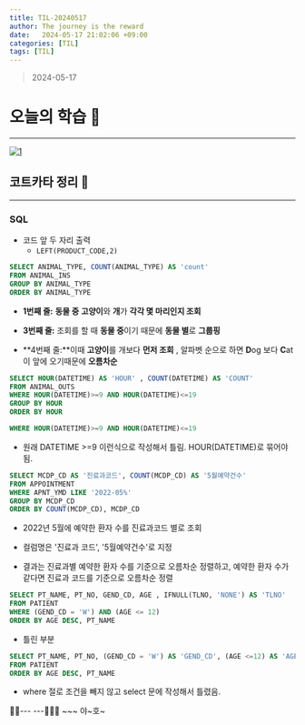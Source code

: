 ```yaml
---
title: TIL-20240517
author: The journey is the reward
date:   2024-05-17 21:02:06 +09:00
categories: [TIL]
tags: [TIL]
---
```



> 2024-05-17


# 오늘의 학습 🌠
---
<a  href="https://github.com/LeeNaYoung240/LeeNaYoung240.github.io/assets/107848521/508c1ca6-10b6-4663-b1f9-7abf88bdeb51"  class="popup img-link"><img  src="https://github.com/LeeNaYoung240/LeeNaYoung240.github.io/assets/107848521/508c1ca6-10b6-4663-b1f9-7abf88bdeb51"  alt="1"  loading="lazy"></a>  



## 코트카타 정리 📃
---
  ### SQL

- 코드 앞 두 자리 출력
	- `LEFT(PRODUCT_CODE,2)`


```SQL
SELECT ANIMAL_TYPE, COUNT(ANIMAL_TYPE) AS 'count'
FROM ANIMAL_INS
GROUP BY ANIMAL_TYPE
ORDER BY ANIMAL_TYPE
```

-    **1번째 줄:**  **동물 중**  **고양이**와  **개**가  **각각 몇 마리인지 조회**
    
-   **3번째 줄:**  조회를 할 때  **동물 중**이기 때문에  **동물 별**로 **그룹핑**  
    
-   **4번째 줄:**이때  **고양이**를 개보다  **먼저 조회** ,   알파벳 순으로 하면  **D**og 보다  **C**at이 앞에 오기때문에  **오름차순**


```SQL
SELECT HOUR(DATETIME) AS 'HOUR' , COUNT(DATETIME) AS 'COUNT'
FROM ANIMAL_OUTS
WHERE HOUR(DATETIME)>=9 AND HOUR(DATETIME)<=19
GROUP BY HOUR
ORDER BY HOUR 
```

```SQL
WHERE HOUR(DATETIME)>=9 AND HOUR(DATETIME)<=19
```

- 원래 DATETIME >=9 이런식으로 작성해서 틀림. HOUR(DATETIME)로 묶어야됨.

```SQL
SELECT MCDP_CD AS '진료과코드', COUNT(MCDP_CD) AS '5월예약건수'
FROM APPOINTMENT
WHERE APNT_YMD LIKE '2022-05%'
GROUP BY MCDP_CD
ORDER BY COUNT(MCDP_CD), MCDP_CD
```

- 2022년 5월에 예약한 환자 수를 진료과코드 별로 조회
- 컬럼명은 '진료과 코드', '5월예약건수'로 지정

- 결과는 진료과별 예약한 환자 수를 기준으로 오름차순 정렬하고, 예약한 환자 수가 같다면 진료과 코드를 기준으로 오름차순 정렬


```sql
SELECT PT_NAME, PT_NO, GEND_CD, AGE , IFNULL(TLNO, 'NONE') AS 'TLNO'
FROM PATIENT
WHERE (GEND_CD = 'W') AND (AGE <= 12)
ORDER BY AGE DESC, PT_NAME 
```

- 틀린 부분

```sql
SELECT PT_NAME, PT_NO, (GEND_CD = 'W') AS 'GEND_CD', (AGE <=12) AS 'AGE', IFNULL(TLNO, 'NONE') AS 'TLNO'
FROM PATIENT
ORDER BY AGE DESC, PT_NAME
```

- where 절로 조건을 빼지 않고 select 문에 작성해서 틀렸음. 

🐱‍🏍--- ---🤸🏻‍♀️ ~~~ 야~호~

